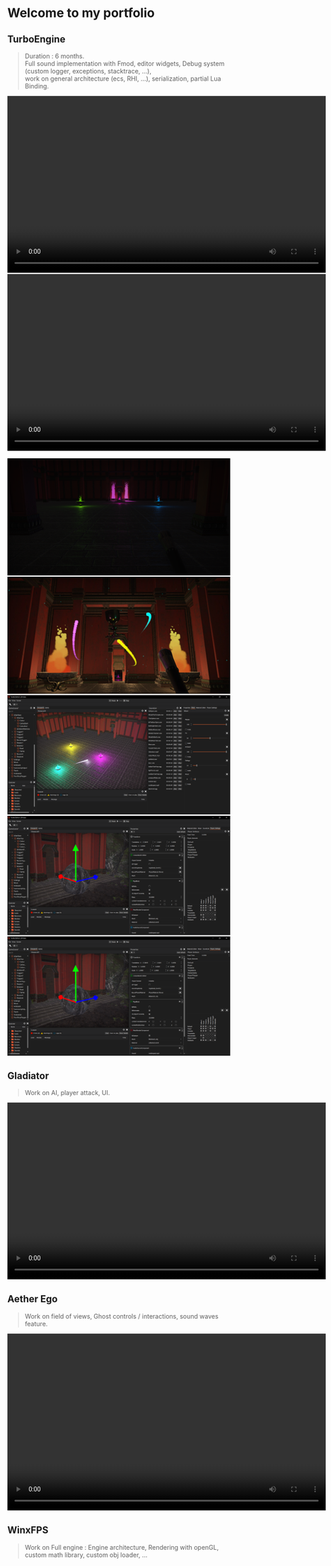 # Welcome to my portfolio

## TurboEngine

> Duration : 6 months.  
> Full sound implementation with Fmod, editor widgets, Debug system (custom logger, exceptions, stacktrace, ...),   
work on general architecture (ecs, RHI, ...), serialization, partial Lua Binding.  

<video width="720" height="400" controls>
  <source src="Media/Videos/TurboEngine.mp4" type="video/mp4">
</video>  

<br>
<video width="720" height="400" controls>
  <source src="Media/Videos/gameplay in editor.mp4" type="video/mp4">
</video>

![game screenShoot](Media/Screenshots/TurboEngine14.png)
![game screenShoot](Media/Screenshots/TurboEngine13.jpg)
![game screenShoot](Media/Screenshots/TurboEngine7.png)
![game screenShoot](Media/Screenshots/TurboEngine6.png)
![game screenShoot](Media/Screenshots/TurboEngine6.png)

## Gladiator
> Work on AI, player attack, UI.

<video width="720" height="400" controls>
  <source src="Media/Videos/HackNslash.mp4" type="video/mp4">
</video>


## Aether Ego
> Work on field of views, Ghost controls / interactions, sound waves feature.

<video width="720" height="400" controls>
  <source src="Media/Videos/Infiltration.mp4" type="video/mp4">
</video>

## WinxFPS
> Work on Full engine : Engine architecture, Rendering with openGL, custom math library, custom obj loader, ...

